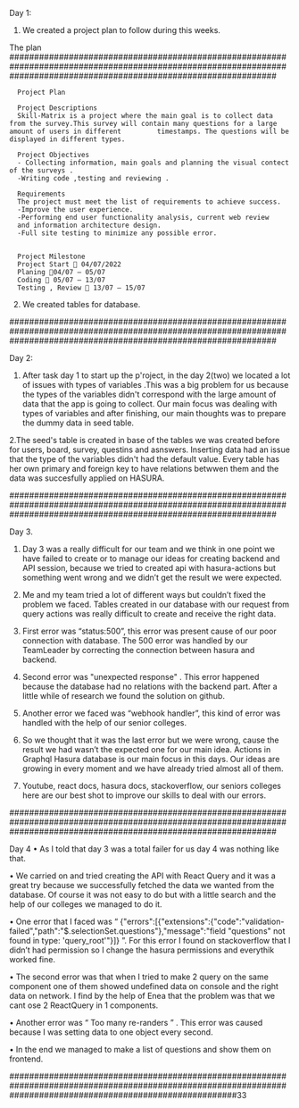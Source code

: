 Day 1: 
 1. We created a project plan to follow during this weeks.
  
  The plan
   ######################################################################################################################################################################
  
      Project Plan

      Project Descriptions
      Skill-Matrix is a project where the main goal is to collect data from the survey.This survey will contain many questions for a large amount of users in different         timestamps. The questions will be displayed in different types.

      Project Objectives
      - Collecting information, main goals and planning the visual contect of the surveys .
      -Writing code ,testing and reviewing .

      Requirements
      The project must meet the list of requirements to achieve success.
      -Improve the user experience.
      -Performing end user functionality analysis, current web review
      and information architecture design.
      -Full site testing to minimize any possible error.


      Project Milestone
      Project Start  04/07/2022
      Planing 04/07 – 05/07
      Coding  05/07 – 13/07
      Testing , Review  13/07 – 15/07
      
       
  2. We created tables for database.

######################################################################################################################################################################

Day 2:


 1. After task day 1 to start up the p'roject, 
 in the day 2(two) we located a lot of issues with types of variables .This was a big problem for us because the types of the variables didn't correspond with the       large amount of data that the app is going to collect.
 Our main focus was dealing with types of variables and after finishing, our main thoughts was to prepare the dummy data in seed table. 


 2.The seed's table is created in base of the tables we was created before for users, board, survey, questins and asnswers. Inserting data had an issue that the type of the variables didn't had the default value. Every table has her own primary and foreign key to have relations betwwen them and the data was succesfully applied on HASURA.

######################################################################################################################################################################

Day 3. 
   1.	Day 3 was a really difficult for our team and we think in one point we have failed to create or to manage our ideas for creating backend and API session, because       we tried to created api with hasura-actions but something went wrong and we didn’t get the result we were expected. 


   2.	Me and my team tried a lot of different ways but couldn’t fixed the problem we faced. Tables created in our database with our request from query actions was           really difficult to create and receive the right data.  


   3.	First error was “status:500”, this error was present cause of our poor connection with database. The 500 error was handled by our TeamLeader by correcting the         connection between hasura and backend.


   4.	Second error was "unexpected response" . This error happened because the database had no relations with the backend part. After a little while of research we           found the solution on github.


   5.	Another error we faced was “webhook handler”, this kind of error was handled with the help of our senior colleges. 


   6.	So we thought that it was the last error but we were wrong,  cause the result we had wasn’t the expected one for our main idea. Actions in Graphql Hasura               database is our main focus in this days. Our ideas are growing in every moment and we have already tried almost all of them. 


   7.	Youtube, react docs, hasura docs, stackoverflow, our seniors colleges here are our best shot to improve our skills to deal with our errors.


######################################################################################################################################################################

Day 4
•	As I told that day 3 was a total failer for us day 4 was nothing like that.

•	We carried on and tried creating the API with React Query and it was a great try because we successfully  fetched the data we wanted from the database. Of course it was not easy to do but with a little search and the help of our colleges we managed to do it.

•	One error that I faced was “ {"errors":[{"extensions":{"code":"validation-failed","path":"$.selectionSet.questions"},"message":"field \"questions\" not found in type: 'query_root'"}]} ”. For this error I found on stackoverflow that I didn’t had permission so I change the hasura permissions and everythik worked fine.

•	The second error was that when I tried to make 2 query on the same component one of them showed undefined data on console and the right data on network. I find by the help of Enea that the problem was that we cant ose 2 ReactQuery in 1 components.

•	Another error was “ Too many re-randers ” . This error was caused because I was setting data to one object every second.

•	In the end we managed to make a list of questions and show them on frontend.

##############################################################################################################################################################33

 

  
